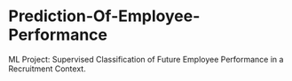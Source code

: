 # Prediction-Of-Employee-Performance
ML Project: Supervised Classification of Future Employee Performance in a Recruitment Context.
